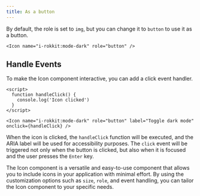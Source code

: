 ```yaml
---
title: As a button
---
```


By default, the role is set to `img`, but you can change it to `button` to use it as a button.

```svelte
<Icon name="i-rokkit:mode-dark" role="button" />
```

## Handle Events

To make the Icon component interactive, you can add a click event handler.

```svelte
<script>
  function handleClick() {
    console.log('Icon clicked')
  }
</script>

<Icon name="i-rokkit:mode-dark" role="button" label="Toggle dark mode" onclick={handleClick} />
```

When the icon is clicked, the `handleClick` function will be executed, and the ARIA label will be used for accessibility purposes. The `click` event will be triggered not only when the button is clicked, but also when it is focused and the user presses the `Enter` key.

The Icon component is a versatile and easy-to-use component that allows you to include icons in your application with minimal effort. By using the customization options such as `size`, `role`, and event handling, you can tailor the Icon component to your specific needs.
